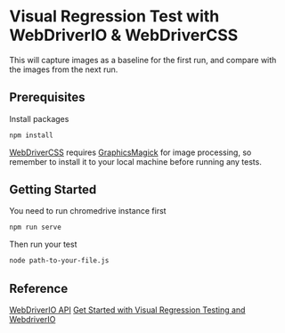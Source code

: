 # Visual Regression Test with WebDriverIO & WebDriverCSS

This will capture images as a baseline for the first run, and compare with the images from the next run.

## Prerequisites

Install packages

```sh
npm install
```

[WebDriverCSS](https://github.com/visualregressiontesting/webdrivercss) requires [GraphicsMagick](http://www.graphicsmagick.org/) for image processing, so remember to install it to your local machine before running any tests.

## Getting Started

You need to run chromedrive instance first

```sh
npm run serve
```

Then run your test

```sh
node path-to-your-file.js
```

## Reference

[WebDriverIO API](http://webdriver.io/api.html)
[Get Started with Visual Regression Testing and WebdriverIO](https://leanpub.com/visual-regression-testing-and-webdriverio-guide)